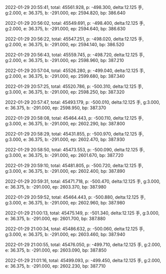 2022-01-29 20:55:41, total: 45561.928, p: -498.300, delta:12.125 手, g:2.000, e: 36.375, b: -291.000, ep: 2594.820, bp: 386.640

2022-01-29 20:56:02, total: 45549.691, p: -498.400, delta:12.125 手, g:2.000, e: 36.375, b: -291.000, ep: 2594.640, bp: 386.630

2022-01-29 20:56:22, total: 45547.251, p: -498.020, delta:12.125 手, g:2.000, e: 36.375, b: -291.000, ep: 2594.140, bp: 386.520

2022-01-29 20:56:43, total: 45559.745, p: -498.720, delta:12.125 手, g:2.000, e: 36.375, b: -291.000, ep: 2598.960, bp: 387.210

2022-01-29 20:57:04, total: 45526.280, p: -499.040, delta:12.125 手, g:2.000, e: 36.375, b: -291.000, ep: 2599.680, bp: 387.340

2022-01-29 20:57:25, total: 45520.786, p: -500.310, delta:12.125 手, g:3.000, e: 36.375, b: -291.000, ep: 2598.250, bp: 387.320

2022-01-29 20:57:47, total: 45493.179, p: -500.010, delta:12.125 手, g:3.000, e: 36.375, b: -291.000, ep: 2598.950, bp: 387.370

2022-01-29 20:58:08, total: 45464.443, p: -500.110, delta:12.125 手, g:3.000, e: 36.375, b: -291.000, ep: 2602.290, bp: 387.800

2022-01-29 20:58:29, total: 45431.855, p: -500.970, delta:12.125 手, g:3.000, e: 36.375, b: -291.000, ep: 2602.470, bp: 387.930

2022-01-29 20:58:50, total: 45473.553, p: -500.090, delta:12.125 手, g:3.000, e: 36.375, b: -291.000, ep: 2601.670, bp: 387.720

2022-01-29 20:59:10, total: 45481.805, p: -500.720, delta:12.125 手, g:3.000, e: 36.375, b: -291.000, ep: 2602.400, bp: 387.890

2022-01-29 20:59:31, total: 45471.718, p: -500.470, delta:12.125 手, g:3.000, e: 36.375, b: -291.000, ep: 2603.370, bp: 387.980

2022-01-29 20:59:52, total: 45464.443, p: -500.880, delta:12.125 手, g:3.000, e: 36.375, b: -291.000, ep: 2602.960, bp: 387.980

2022-01-29 21:00:13, total: 45475.149, p: -501.340, delta:12.125 手, g:3.000, e: 36.375, b: -291.000, ep: 2601.700, bp: 387.880

2022-01-29 21:00:34, total: 45486.632, p: -500.060, delta:12.125 手, g:3.000, e: 36.375, b: -291.000, ep: 2603.460, bp: 387.940

2022-01-29 21:00:55, total: 45476.050, p: -499.710, delta:12.125 手, g:2.000, e: 36.375, b: -291.000, ep: 2603.090, bp: 387.850

2022-01-29 21:01:16, total: 45499.093, p: -499.450, delta:12.125 手, g:2.000, e: 36.375, b: -291.000, ep: 2602.230, bp: 387.710